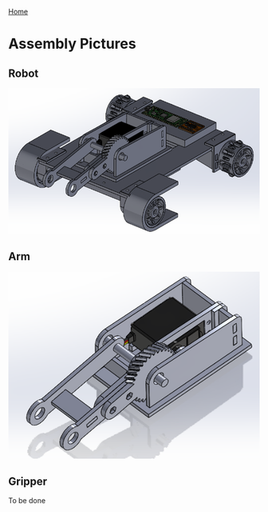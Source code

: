 [Home](main)

# Assembly Pictures
## Robot
<img src="../../images/solidworks/robot.png" alt="Screenshot" width="600"/>

## Arm
<img src="../../images/solidworks/arm.png" alt="Screenshot" width="600"/>

## Gripper
To be done